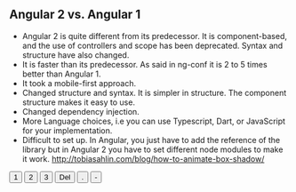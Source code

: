 Angular 2 vs. Angular 1
------------------------
* Angular 2 is quite different from its predecessor. It is component-based, and the use of controllers and scope has been deprecated. Syntax and structure have also changed.
* It is faster than its predecessor. As said in ng-conf it is 2 to 5 times better than Angular 1.
* It took a mobile-first approach.
* Changed structure and syntax. It is simpler in structure. The component structure makes it easy to use.
* Changed dependency injection.
* More Language choices, i.e you can use Typescript, Dart, or JavaScript for your implementation.
* Difficult to set up. In Angular, you just have to add the reference of the library but in Angular 2 you have to set different node modules to make it work.
http://tobiasahlin.com/blog/how-to-animate-box-shadow/
<p>
		<button onclick="jsKeyboard.write(49)">1</button>
		<button onclick="jsKeyboard.write(50)">2</button>
		<button onclick="jsKeyboard.write(51)">3</button>
		<button onclick="jsKeyboard.del()">Del</button>
		<button onclick="jsKeyboard.appendChar('.')">.</button>
		<button onclick="jsKeyboard.appendChar('-')">-</button>
	</p>
<script>
	
	//https://www.sitepoint.com/demos/onscreenkeyboard/		
	var jsKeyboard = {
		currentElement: null,
		init: function(){
			$('input').not('[type="reset"]').not('[type="submit"]').on('focus, click', function(e){
            jsKeyboard.currentElement = $(this);
            jsKeyboard.currentElementCursorPosition = $(this).getCursorPosition();
            console.log('keyboard is now focused on '+jsKeyboard.currentElement.attr('name')+' at pos('+jsKeyboard.currentElementCursorPosition+')');
         });
		},
		updateCursor: function(){
			jsKeyboard.currentElement.setCursorPosition(jsKeyboard.currentElementCursorPosition);
		},
		write: function(m){
			if(jsKeyboard.currentElement){
				var a = jsKeyboard.currentElement.val(),
					b = String.fromCharCode(m),
					pos = jsKeyboard.currentElementCursorPosition,
					output = [a.slice(0, pos), b, a.slice(pos)].join('');
				jsKeyboard.currentElement.val(output);
				jsKeyboard.currentElementCursorPosition++; //+1 cursor
				jsKeyboard.updateCursor();
			}
		},
		appendChar: function(m){
			if(jsKeyboard.currentElement){
				var a = jsKeyboard.currentElement.val(),
					pos = jsKeyboard.currentElementCursorPosition,
					output = [a.slice(0, pos), m, a.slice(pos)].join('');
				jsKeyboard.currentElement.val(output);
				jsKeyboard.currentElementCursorPosition++; //+1 cursor
				jsKeyboard.updateCursor();
			}
		},
		del: function() {
			if(jsKeyboard.currentElement){
				var a = jsKeyboard.currentElement.val(),
					pos = jsKeyboard.currentElementCursorPosition,
					output = [a.slice(0, pos-1), a.slice(pos)].join('');
				jsKeyboard.currentElement.val(output);
				jsKeyboard.currentElementCursorPosition--; //-1 cursor
				jsKeyboard.updateCursor();
			}
		},
	}
	// GET CURSOR POSITION
	jQuery.fn.getCursorPosition = function(){
		if(this.lengh == 0) return -1;
		return $(this).getSelectionStart();
	}
	jQuery.fn.getSelectionStart = function(){
		if(this.lengh == 0) return -1;
		input = this[0];
		var pos = input.value.length;

		if (input.createTextRange) {
			var r = document.selection.createRange().duplicate();
			r.moveEnd('character', input.value.length);
			if (r.text == '')
				pos = input.value.length;
				pos = input.value.lastIndexOf(r.text);
		} else if(typeof(input.selectionStart)!="undefined")
		pos = input.selectionStart;
		return pos;
	}

	//SET CURSOR POSITION
	jQuery.fn.setCursorPosition = function(pos) {
		this.each(function(index, elem) {
			if (elem.setSelectionRange) {
				elem.setSelectionRange(pos, pos);
			} else if (elem.createTextRange) {
				var range = elem.createTextRange();
				range.collapse(true);
				range.moveEnd('character', pos);
				range.moveStart('character', pos);
				range.select();
			}
		});
		return this;
	};
	$(function(){
		jsKeyboard.init();
	});
</script>
